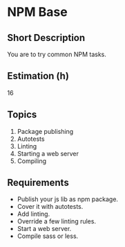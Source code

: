 # NPM Base

## Short Description

You are to try common NPM tasks.

## Estimation (h)

16

## Topics

1. Package publishing
2. Autotests
3. Linting
4. Starting a web server
5. Compiling

## Requirements

* Publish your js lib as npm package.
* Cover it with autotests.
* Add linting.
* Override a few linting rules.
* Start a web server.
* Compile sass or less.